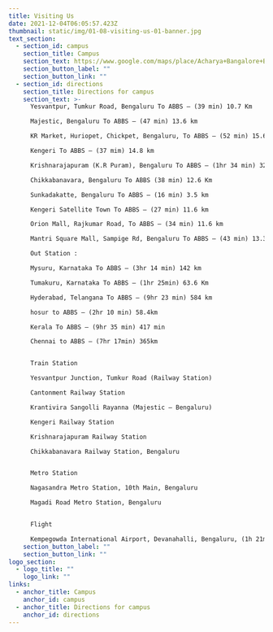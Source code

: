 ```yaml
---
title: Visiting Us
date: 2021-12-04T06:05:57.423Z
thumbnail: static/img/01-08-visiting-us-01-banner.jpg
text_section:
  - section_id: campus
    section_title: Campus
    section_text: https://www.google.com/maps/place/Acharya+Bangalore+Business+School/@13.0032,77.4825783,17z/data=!3m1!4b1!4m5!3m4!1s0x3bae3bc7c0620875:0xa47017374e67d890!8m2!3d13.0032!4d77.484767
    section_button_label: ""
    section_button_link: ""
  - section_id: directions
    section_title: Directions for campus
    section_text: >-
      Yesvantpur, Tumkur Road, Bengaluru To ABBS – (39 min) 10.7 Km

      Majestic, Bengaluru To ABBS – (47 min) 13.6 km

      KR Market, Huriopet, Chickpet, Bengaluru, To ABBS – (52 min) 15.6 km

      Kengeri To ABBS – (37 mim) 14.8 km

      Krishnarajapuram (K.R Puram), Bengaluru To ABBS – (1hr 34 min) 32.2 km

      Chikkabanavara, Bengaluru To ABBS (38 min) 12.6 Km

      Sunkadakatte, Bengaluru To ABBS – (16 min) 3.5 km

      Kengeri Satellite Town To ABBS – (27 min) 11.6 km

      Orion Mall, Rajkumar Road, To ABBS – (34 min) 11.6 km

      Mantri Square Mall, Sampige Rd, Bengaluru To ABBS – (43 min) 13.3 km

      Out Station :

      Mysuru, Karnataka To ABBS – (3hr 14 min) 142 km

      Tumakuru, Karnataka To ABBS – (1hr 25min) 63.6 Km

      Hyderabad, Telangana To ABBS – (9hr 23 min) 584 km

      hosur to ABBS – (2hr 10 min) 58.4km

      Kerala To ABBS – (9hr 35 min) 417 min

      Chennai to ABBS – (7hr 17min) 365km


      Train Station

      Yesvantpur Junction, Tumkur Road (Railway Station)

      Cantonment Railway Station

      Krantivira Sangolli Rayanna (Majestic – Bengaluru)

      Kengeri Railway Station

      Krishnarajapuram Railway Station

      Chikkabanavara Railway Station, Bengaluru


      Metro Station

      Nagasandra Metro Station, 10th Main, Bengaluru

      Magadi Road Metro Station, Bengaluru


      Flight

      Kempegowda International Airport, Devanahalli, Bengaluru, (1h 21min) 46.3 Km
    section_button_label: ""
    section_button_link: ""
logo_section:
  - logo_title: ""
    logo_link: ""
links:
  - anchor_title: Campus
    anchor_id: campus
  - anchor_title: Directions for campus
    anchor_id: directions
---
```

